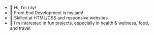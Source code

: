 - 👋 Hi, I’m Lily!
- 🌱 Front End Development is my jam!  
- 👀 Skilled at HTML/CSS and responsive websites.  
- 💞️ I’m interested in fun projects, especially in health & wellness, food, and travel.


<!---
happygolily/happygolily is a ✨ special ✨ repository because its `README.md` (this file) appears on your GitHub profile.
You can click the Preview link to take a look at your changes.
--->

<!---
- 👀 I’m interested in ... 
- 📫 How to reach me ...
- 💞️ I’m looking to collaborate on ...
- 💞️ I’m interested in ...
--->
